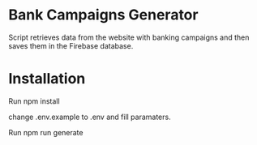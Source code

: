 # Bank Campaigns Generator

Script retrieves data from the website with banking campaigns and then saves them in the Firebase database.

# Installation

Run npm install

change .env.example to .env and fill paramaters.

Run npm run generate